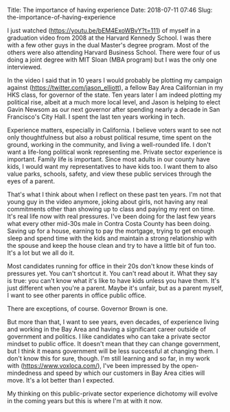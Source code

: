 Title: The importance of having experience
Date: 2018-07-11 07:46
Slug: the-importance-of-having-experience

I just watched (https://youtu.be/bEM4ExoWBvY?t=111) of myself in a graduation video from 2008 at the Harvard Kennedy School. I was there with a few other guys in the dual Master's degree program. Most of the others were also attending Harvard Business School. There were four of us doing a joint degree with MIT Sloan (MBA program) but I was the only one interviewed.

In the video I said that in 10 years I would probably be plotting my campaign against (https://twitter.com/jason_elliott), a fellow Bay Area Californian in my HKS class, for governor of the state. Ten years later I am indeed plotting my political rise, albeit at a much more local level, and Jason is helping to elect Gavin Newsom as our next governor after spending nearly a decade in San Francisco's City Hall. I spent the last ten years working in tech. 

Experience matters, especially in California. I believe voters want to see not only thoughtfulness but also a robust political resume, time spent on the ground, working in the community, and living a well-rounded life. I don't want a life-long political wonk representing me. Private sector experience is important. Family life is important. Since most adults in our county have kids, I would want my representatives to have kids too. I want them to also value parks, schools, safety, and view these public services through the eyes of a parent. 

That's what I think about when I reflect on these past ten years. I'm not that young guy in the video anymore, joking about girls, not having any real commitments other than showing up to class and paying my rent on time. It's real life now with real pressures. I've been doing for the last few years what every other mid-30s male in Contra Costa County has been doing. Saving up for a house, earning to pay the mortgage, trying to get enough sleep and spend time with the kids and maintain a strong relationship with the spouse and keep the house clean and try to have a little bit of fun too. It's a lot but we all do it. 

Most candidates running for office in their 20s don't know these kinds of pressures yet. You can't shortcut it. You can't read about it. What they say is true: you can't know what it's like to have kids unless you have them. It's just different when you're a parent. Maybe it's unfair, but as a parent myself, I want to see other parents in office public office.

There are exceptions, of course. Governor Brown is one. 

But more than that, I want to see years, even decades, of experience living and working in the Bay Area and having a significant career outside of government and politics. I like candidates who can take a private sector mindset to public office. It doesn't mean that they can change government, but I think it means government will be less successful at changing them. I don't know this for sure, though. I'm still learning and so far, in my work with (https://www.voxloca.com/), I've been impressed by the open-mindedness and speed by which our customers in Bay Area cities will move. It's a lot better than I expected. 

My thinking on this public-private sector experience dichotomy will evolve in the coming years but this is where I'm at with it now.